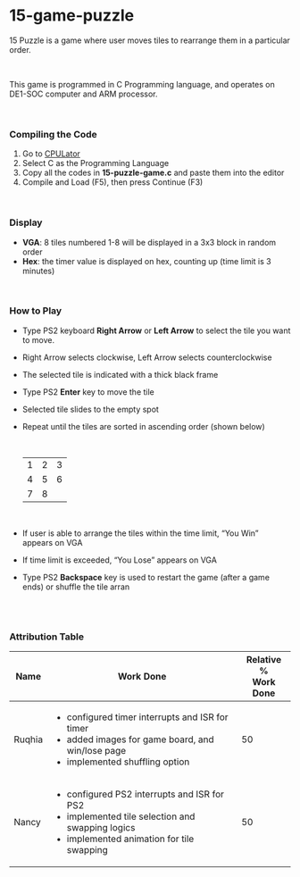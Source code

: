 # 15-game-puzzle 


15 Puzzle is a game where user moves tiles to rearrange them in a particular order.

<br>

This game is programmed in C Programming language, and operates on DE1-SOC computer and ARM processor.

<br>

### Compiling the Code
1. Go to <a href="https://cpulator.01xz.net/?sys=arm-de1soc">CPULator</a> 
2. Select C as the Programming Language
3. Copy all the codes in <b>15-puzzle-game.c</b> and paste them into the editor
4. Compile and Load (F5), then press Continue (F3) 

<br>

### Display
* <b>VGA</b>: 8 tiles numbered 1-8 will be displayed in a 3x3 block in random order
* <b>Hex</b>: the timer value is displayed on hex, counting up (time limit is 3 minutes)

<br>

### How to Play
- Type PS2 keyboard <b>Right Arrow</b> or <b>Left Arrow</b> to select the tile you want to move.
- Right Arrow selects clockwise, Left Arrow selects counterclockwise
- The selected tile is indicated with a thick black frame
- Type PS2 <b>Enter</b> key to move the tile
- Selected tile slides to the empty spot
- Repeat until the tiles are sorted in ascending order (shown below)

    <br>


    |  |  |  |
    | --- | --- | --- | 
    | 1 | 2 | 3 |
    | 4 | 5 | 6 |
    | 7 | 8 |   |

    <br>


- If user is able to arrange the tiles within the time limit, “You Win” appears on VGA
- If time limit is exceeded, “You Lose” appears on VGA
- Type PS2 <b>Backspace</b> key is used to restart the game (after a game ends) or shuffle
the tile arran

<br><br>


### Attribution Table
| Name | Work Done | Relative % <br>Work Done |
| - | - | - |
| Ruqhia | <ul><li>configured timer interrupts and ISR for timer</li><li>added images for game board, and win/lose page</li><li>implemented shuffling option</li></ul> | 50
| Nancy | <ul><li>configured PS2 interrupts and ISR for PS2</li><li>implemented tile selection and swapping logics</li><li>implemented animation for tile swapping</li></ul> | 50
